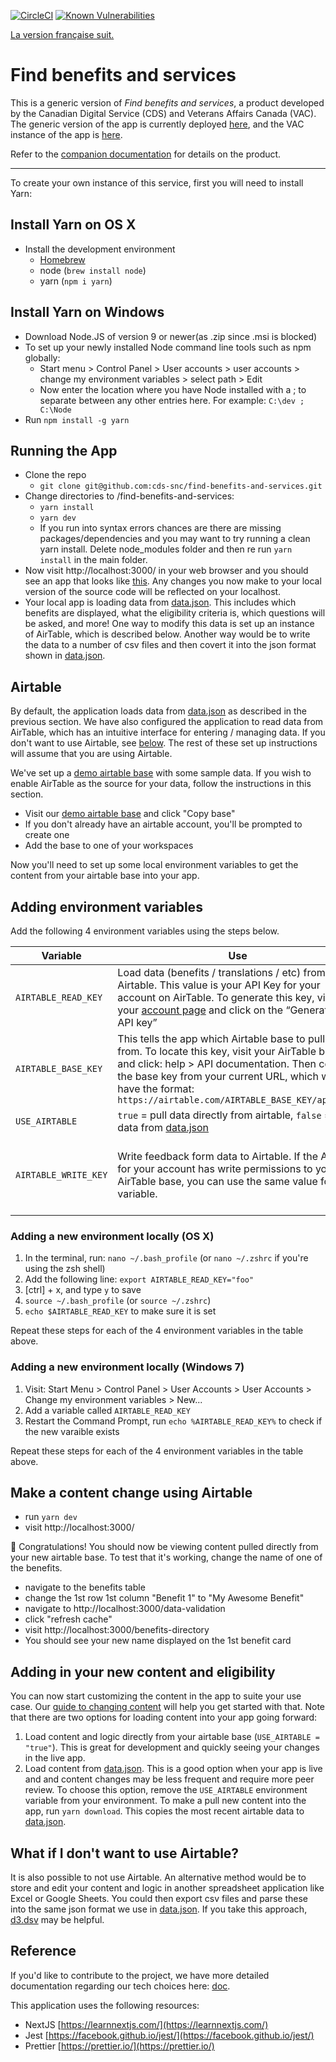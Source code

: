 [![CircleCI](https://circleci.com/gh/cds-snc/find-benefits-and-services.svg?style=svg)](https://circleci.com/gh/cds-snc/find-benefits-and-services)
[![Known Vulnerabilities](https://snyk.io/test/github/cds-snc/find-benefits-and-services/badge.svg?targetFile=package.json)](https://snyk.io/test/github/cds-snc/find-benefits-and-services?targetFile=package.json)

[La version française suit.](#---------------------------------------------------------------------)

# Find benefits and services

This is a generic version of _Find benefits and services_, a product developed by the Canadian Digital Service (CDS) and Veterans Affairs Canada (VAC). The generic version of the app is currently deployed [here](http://benefits-avantages.cds-snc.ca), and the VAC instance of the app is [here](https://benefits-avantages.veterans.gc.ca).

Refer to the [companion documentation](https://cds-snc.github.io/find-benefits-and-services-documentation/) for details on the product. 

---

To create your own instance of this service, first you will need to install Yarn:

## Install Yarn on OS X

- Install the development environment
  - [Homebrew](https://brew.sh/)
  - node (`brew install node`)
  - yarn (`npm i yarn`)

## Install Yarn on Windows

- Download Node.JS of version 9 or newer(as .zip since .msi is blocked)
- To set up your newly installed Node command line tools such as npm globally:
  - Start menu > Control Panel > User accounts > user accounts > change my environment variables > select path > Edit
  - Now enter the location where you have Node installed with a ; to separate between any other entries here. For example: `C:\dev ; C:\Node`
- Run `npm install -g yarn`

## Running the App

- Clone the repo
  - `git clone git@github.com:cds-snc/find-benefits-and-services.git`
- Change directories to /find-benefits-and-services:
  - `yarn install`
  - `yarn dev`
  - If you run into syntax errors chances are there are missing packages/dependencies and you may want to try
    running a clean yarn install. Delete node_modules folder and then re run `yarn install` in the main folder.
- Now visit http://localhost:3000/ in your web browser and you should see an app that looks like [this](http://benefits-avantages.cds-snc.ca). Any changes you now make to your local version of the source code will be reflected on your localhost.
- Your local app is loading data from [data.json](/data/data.json). This includes which benefits are displayed, what the eligibility criteria is, which questions will be asked, and more! One way to modify this data is set up an instance of AirTable, which is described below. Another way would be to write the data to a number of csv files and then covert it into the json format shown in [data.json](/data/data.json).

## Airtable

By default, the application loads data from [data.json](/data/data.json) as described in the previous section. We have also configured the application to read data from AirTable, which has an intuitive interface for entering / managing data. If you don't want to use Airtable, see [below](#what-if-i-dont-want-to-use-airtable). The rest of these set up instructions will assume that you are using Airtable.

We've set up a [demo airtable base](https://airtable.com/shr5bRGUxt32qiqRm) with some sample data. If you wish to enable AirTable as the source for your data, follow the instructions in this section.

- Visit our [demo airtable base](https://airtable.com/shr5bRGUxt32qiqRm) and click "Copy base"
- If you don't already have an airtable account, you'll be prompted to create one
- Add the base to one of your workspaces

Now you'll need to set up some local environment variables to get the content from your airtable base into your app.

## Adding environment variables

Add the following 4 environment variables using the steps below.

| Variable             | Use                                                                                                                                                                                                                                                                     | Required                                      |
| -------------------- | ----------------------------------------------------------------------------------------------------------------------------------------------------------------------------------------------------------------------------------------------------------------------- | --------------------------------------------- |
| `AIRTABLE_READ_KEY`  | Load data (benefits / translations / etc) from Airtable. This value is your API Key for your account on AirTable. To generate this key, visit your [account page](https://airtable.com/account) and click on the “Generate my API key”                                  | yes                                           |
| `AIRTABLE_BASE_KEY`  | This tells the app which Airtable base to pull data from. To locate this key, visit your AirTable base and click: help > API documentation. Then copy the base key from your current URL, which will have the format: `https://airtable.com/AIRTABLE_BASE_KEY/api/docs` | yes                                           |
| `USE_AIRTABLE`       | `true` = pull data directly from airtable, `false` = pull data from [data.json](/data/data.json)                                                                                                                                                                        | yes                                           |
| `AIRTABLE_WRITE_KEY` | Write feedback form data to Airtable. If the API key for your account has write permissions to your AirTable base, you can use the same value for this variable.                                                                                                        | only if you want the feedback feature to work |

### Adding a new environment locally (OS X)

1.  In the terminal, run: `nano ~/.bash_profile` (or `nano ~/.zshrc` if you're using the zsh shell)
2.  Add the following line: `export AIRTABLE_READ_KEY="foo"`
3.  [ctrl] + x, and type `y` to save
4.  `source ~/.bash_profile` (or `source ~/.zshrc`)
5.  `echo $AIRTABLE_READ_KEY` to make sure it is set

Repeat these steps for each of the 4 environment variables in the table above.

### Adding a new environment locally (Windows 7)

1. Visit: Start Menu > Control Panel > User Accounts > User Accounts > Change my environment variables > New...
2. Add a variable called `AIRTABLE_READ_KEY`
3. Restart the Command Prompt, run `echo %AIRTABLE_READ_KEY%` to check if the new varaible exists

Repeat these steps for each of the 4 environment variables in the table above.

## Make a content change using Airtable

- run `yarn dev`
- visit http://localhost:3000/

:tada: Congratulations! You should now be viewing content pulled directly from your new airtable base. To test that it's working, change the name of one of the benefits.

- navigate to the benefits table
- change the 1st row 1st column "Benefit 1" to "My Awesome Benefit"
- navigate to http://localhost:3000/data-validation
- click "refresh cache"
- visit http://localhost:3000/benefits-directory
- You should see your new name displayed on the 1st benefit card

## Adding in your new content and eligibility

You can now start customizing the content in the app to suite your use case. Our [guide to changing content](/doc/en/CHANGING_CONTENT.md) will help you get started with that. Note that there are two options for loading content into your app going forward:

1. Load content and logic directly from your airtable base (`USE_AIRTABLE = "true"`). This is great for development and quickly seeing your changes in the live app.
2. Load content from [data.json](/data/data.json). This is a good option when your app is live and and content changes may be less frequent and require more peer review. To choose this option, remove the `USE_AIRTABLE` environment variable from your environment. To make a pull new content into the app, run `yarn download`. This copies the most recent airtable data to [data.json](/data/data.json).

## What if I don't want to use Airtable?

It is also possible to not use Airtable. An alternative method would be to store and edit your content and logic in another spreadsheet application like Excel or Google Sheets. You could then export csv files and parse these into the same json format we use in [data.json](/data/data.json). If you take this approach, [d3.dsv](https://github.com/d3/d3-dsv) may be helpful.

## Reference

If you'd like to contribute to the project, we have more detailed documentation regarding our tech choices here: [doc](/doc/en/TECH_CHOICES.md).

This application uses the following resources:

- NextJS [https://learnnextjs.com/](https://learnnextjs.com/)
- Jest [https://facebook.github.io/jest/](https://facebook.github.io/jest/)
- Prettier [https://prettier.io/](https://prettier.io/)
